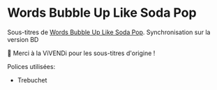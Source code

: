 # Words Bubble Up Like Soda Pop

Sous-titres de [Words Bubble Up Like Soda Pop](https://anilist.co/anime/107625/Words-Bubble-Up-Like-Soda-Pop/). Synchronisation sur la version BD

💚 Merci à la ViVENDi pour les sous-titres d'origine !

Polices utilisées:
- Trebuchet